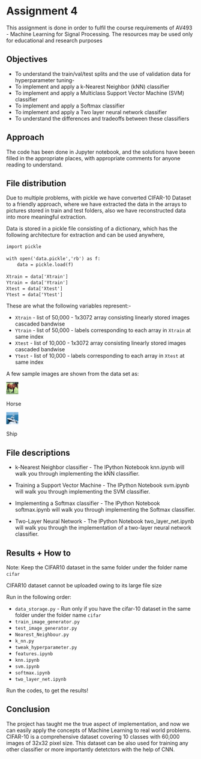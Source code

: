# Assignment 4

This assignment is done in order to fulfil the course requirements of AV493 - Machine Learning for Signal Processing.
The resources may be used only for educational and research purposes

## Objectives

* To understand the train/val/test splits and the use of validation data for hyperparameter tuning-  
* To implement and apply a k-Nearest Neighbor (kNN) classifier
* To implement and apply a Multiclass Support Vector Machine (SVM) classifier
* To implement and apply a Softmax classifier
* To implement and apply a Two layer neural network classifier
* To understand the differences and tradeoffs between these classifiers

## Approach

The code has been done in Jupyter notebook, and the solutions have beeen filled in the appropriate places,
with appropriate comments for anyone reading to understand.

## File distribution

Due to multiple problems, with pickle we have converted CIFAR-10 Dataset to a friendly approach, where we have
extracted the data in the arrays to pictures stored in train and test folders, also we have reconstructed data into
more meaningful extraction.

Data is stored in a pickle file consisting of a dictionary, which has the following architecture for extraction and can be used
anywhere,

```
import pickle

with open('data.pickle','rb') as f:
    data = pickle.load(f)

Xtrain = data['Xtrain']
Ytrain = data['Ytrain']
Xtest = data['Xtest']
Ytest = data['Ytest']
```

These are what the following variables represent:-

* `Xtrain` - list of 50,000 - 1x3072 array consisting linearly stored images cascaded bandwise
* `Ytrain` - list of 50,000 - labels corresponding to each array in `Xtrain` at same index
* `Xtest` - list of 10,000 - 1x3072 array consisting linearly stored images cascaded bandwise
* `Ytest` - list of 10,000 - labels corresponding to each array in `Xtest` at same index

A few sample images are shown from the data set as:

![train1](Train_image_7_horse.png)

Horse

![train2](Train_image_8_ship.png)

Ship

## File descriptions

* k-Nearest Neighbor classifier - The IPython Notebook knn.ipynb will walk you through implementing the kNN classifier.

* Training a Support Vector Machine - The IPython Notebook svm.ipynb will walk you through implementing the SVM classifier.

* Implementing a Softmax classifier - The IPython Notebook softmax.ipynb will walk you through implementing the Softmax classifier.

* Two-Layer Neural Network - The IPython Notebook two_layer_net.ipynb will walk you through the implementation of a two-layer neural network classifier.

## Results + How to

Note: Keep the CIFAR10 dataset in the same folder under the folder name `cifar`

CIFAR10 dataset cannot be uploaded owing to its large file size

Run in the following order:

* `data_storage.py` - Run only if you have the cifar-10 dataset in the same folder under the folder name `cifar`
* `train_image_generator.py`
* `test_image_generator.py`
* `Nearest_Neighbour.py`
* `k_nn.py`
* `tweak_hyperparameter.py`
* `features.ipynb`
* `knn.ipynb`
* `svm.ipynb`
* `softmax.ipynb`
* `two_layer_net.ipynb`

Run the codes, to get the results!

## Conclusion

The project has taught me the true aspect of implementation, and now we can easily apply the concepts of Machine Learning to 
real world problems. CIFAR-10 is a comprehensive dataset covering 10 classes with 60,000 images of 32x32 pixel size. This dataset can be also used 
for training any other classifier or more importantly detetctors with the help of CNN.